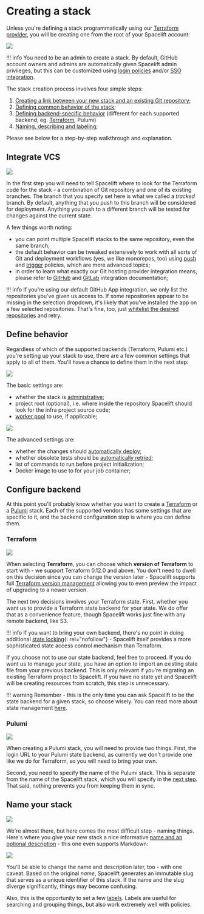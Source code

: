 # Creating a stack

Unless you're defining a stack programmatically using our [Terraform provider](../../vendors/terraform/terraform-provider.md), you will be creating one from the root of your Spacelift account:

![](<../../assets/screenshots/Stacks_·_spacelift-io (2).png>)

!!! info
    You need to be an admin to create a stack. By default, GitHub account owners and admins are automatically given Spacelift admin privileges, but this can be customized using [login policies](../policy/login-policy.md) and/or [SSO integration](../../integrations/single-sign-on/README.md).

The stack creation process involves four simple steps:

1. [Creating a link between your new stack and an existing Git repository](./#integrate-vcs);
2. [Defining common behavior of the stack](./#define-behavior);
3. [Defining backend-specific behavior](creating-a-stack.md#configure-backend) (different for each supported backend, eg. [Terraform](creating-a-stack.md#terraform), Pulumi)
4. [Naming, describing and labeling](creating-a-stack.md#name-your-stack);

Please see below for a step-by-step walkthrough and explanation.

## Integrate VCS

![](<../../assets/screenshots/New_stack_·_spacelift-io (9).png>)

In the first step you will need to tell Spacelift where to look for the Terraform code for the stack - a combination of Git repository and one of its existing branches. The branch that you specify set here is what we called a _tracked_ branch. By default, anything that you push to this branch will be considered for deployment. Anything you push to a different branch will be tested for changes against the current state.

A few things worth noting:

- you can point multiple Spacelift stacks to the same repository, even the same branch;
- the default behavior can be tweaked extensively to work with all sorts of Git and deployment workflows (yes, we like monorepos, too) using [push](../policy/git-push-policy.md) and [trigger](../policy/trigger-policy.md) policies, which are more advanced topics;
- in order to learn what exactly our Git hosting provider integration means, please refer to [GitHub](../../integrations/source-control/github.md) and [GitLab](../../integrations/source-control/gitlab.md) integration documentation;

!!! info
    If you're using our default GitHub App integration, we only list the repositories you've given us access to. If some repositories appear to be missing in the selection dropdown, it's likely that you've installed the app on a few selected repositories. That's fine, too, just [whitelist the desired repositories](../../integrations/source-control/github.md) and retry.

## Define behavior

Regardless of which of the supported backends (Terraform, Pulumi etc.) you're setting up your stack to use, there are a few common settings that apply to all of them. You'll have a chance to define them in the next step:

![](<../../assets/screenshots/New_stack_·_spacelift-io (10).png>)

The basic settings are:

- whether the stack is [administrative](./#administrative);
- project root (optional), i.e. where inside the repository Spacelift should look for the infra project source code;
- [worker pool](../worker-pools.md) to use, if applicable;

![](<../../assets/screenshots/New_stack_·_spacelift-io (11).png>)

The advanced settings are:

- whether the changes should [automatically deploy](./#autodeploy);
- whether obsolete tests should be [automatically retried](./#autoretry);
- list of commands to run before project initialization;
- Docker image to use to for your job container;

## Configure backend

At this point you'll probably know whether you want to create a [Terraform](creating-a-stack.md#terraform) or a [Pulumi](creating-a-stack.md#pulumi) stack. Each of the supported vendors has some settings that are specific to it, and the backend configuration step is where you can define them.

### Terraform

![](<../../assets/screenshots/New_stack_·_spacelift-io (12).png>)

When selecting **Terraform**, you can choose which **version of Terraform** to start with - we support Terraform 0.12.0 and above. You don't need to dwell on this decision since you can change the version later - Spacelift supports full [Terraform version management](../../vendors/terraform/version-management.md) allowing you to even preview the impact of upgrading to a newer version.

The next two decisions involves your Terraform state. First, whether you want us to provide a Terraform state backend for your state. We do offer that as a convenience feature, though Spacelift works just fine with any remote backend, like S3.

!!! info
    If you want to bring your own backend, there's no point in doing additional [state locking](https://www.terraform.io/docs/state/locking.html){: rel="nofollow"} - Spacelift itself provides a more sophisticated state access control mechanism than Terraform.

If you choose not to use our state backend, feel free to proceed. If you do want us to manage your state, you have an option to import an existing state file from your previous backend. This is only relevant if you're migrating an existing Terraform project to Spacelift. If you have no state yet and Spacelift will be creating resources from scratch, this step is unnecessary.

!!! warning
    Remember - this is the only time you can ask Spacelift to be the state backend for a given stack, so choose wisely. You can read more about state management [here](../../vendors/terraform/state-management.md).

### Pulumi

![](<../../assets/screenshots/New_stack_·_spacelift-io (13).png>)

When creating a Pulumi stack, you will need to provide two things. First, the login URL to your Pulumi state backend, as currently we don't provide one like we do for Terraform, so you will need to bring your own.

Second, you need to specify the name of the Pulumi stack. This is separate from the name of the Spacelift stack, which you will specify in the [next step](creating-a-stack.md#name-your-stack). That said, nothing prevents you from keeping them in sync.

## Name your stack

![](<../../assets/screenshots/New_stack_·_spacelift-io (14).png>)

We're almost there, but here comes the most difficult step - naming things. Here's where you give your new stack a nice informative [name and an optional description](stack-settings.md#name-and-description) - this one even supports Markdown:

![](<../../assets/screenshots/New_stack_·_spacelift-io (8).png>)

You'll be able to change the name and description later, too - with one caveat. Based on the original _name_, Spacelift generates an immutable slug that serves as a unique identifier of this stack. If the name and the slug diverge significantly, things may become confusing.

Also, this is the opportunity to set a few [labels](stack-settings.md#labels). Labels are useful for searching and grouping things, but also work extremely well with policies.
